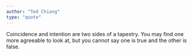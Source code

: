 ```yaml
---
author: "Ted Chiang"
type: "quote"
---
```


Coincidence and intention are two sides of a tapestry. You may find one more agreeable to look at, but you cannot say one is true and the other is false.
